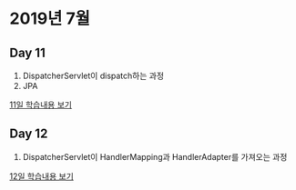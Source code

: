 # 2019년 7월

## Day 11

1. DispatcherServlet이 dispatch하는 과정
2. JPA

[11일 학습내용 보기](Day11.md)

## Day 12

1. DispatcherServlet이 HandlerMapping과 HandlerAdapter를 가져오는 과정

[12일 학습내용 보기](Day12.md)